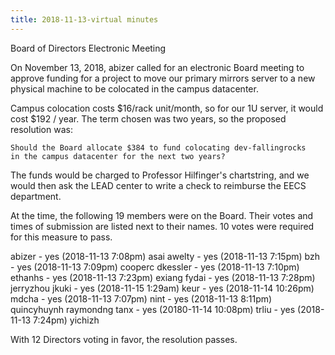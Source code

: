 ```yaml
---
title: 2018-11-13-virtual minutes
---
```

Board of Directors Electronic Meeting

On November 13, 2018, abizer called for an electronic Board meeting
to approve funding for a project to move our primary mirrors server
to a new physical machine to be colocated in the campus datacenter.

Campus colocation costs $16/rack unit/month, so for our 1U server,
it would cost $192 / year. The term chosen was two years, so the
proposed resolution was:

    Should the Board allocate $384 to fund colocating dev-fallingrocks
    in the campus datacenter for the next two years?

The funds would be charged to Professor Hilfinger's chartstring, and
we would then ask the LEAD center to write a check to reimburse the
EECS department.

At the time, the following 19 members were on the Board. Their votes
and times of submission are listed next to their names. 10 votes
were required for this measure to pass.

abizer - yes (2018-11-13 7:08pm)
asai
awelty - yes (2018-11-13 7:15pm)
bzh - yes (2018-11-13 7:09pm)
cooperc
dkessler - yes (2018-11-13 7:10pm)
ethanhs - yes (2018-11-13 7:23pm)
exiang
fydai - yes (2018-11-13 7:28pm)
jerryzhou
jkuki - yes (2018-11-15 1:29am)
keur - yes (2018-11-14 10:26pm)
mdcha - yes (2018-11-13 7:07pm)
nint - yes (2018-11-13 8:11pm)
quincyhuynh
raymondng
tanx - yes (20180-11-14 10:08pm)
trliu - yes (2018-11-13 7:24pm)
yichizh

With 12 Directors voting in favor, the resolution passes.
